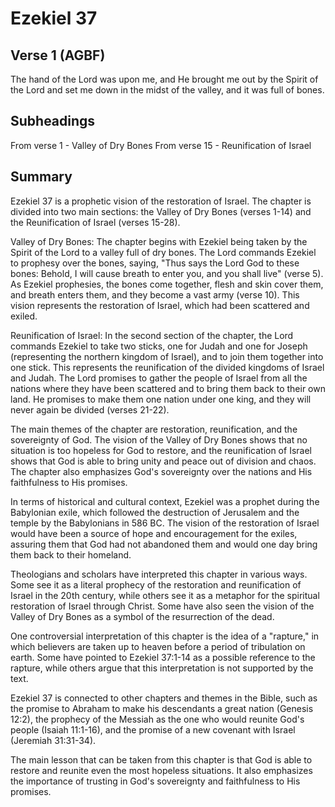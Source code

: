 # Ezekiel 37

## Verse 1 (AGBF)

The hand of the Lord was upon me, and He brought me out by the Spirit of the Lord and set me down in the midst of the valley, and it was full of bones.

## Subheadings

From verse 1 - Valley of Dry Bones
From verse 15 - Reunification of Israel

## Summary

Ezekiel 37 is a prophetic vision of the restoration of Israel. The chapter is divided into two main sections: the Valley of Dry Bones (verses 1-14) and the Reunification of Israel (verses 15-28). 

Valley of Dry Bones:
The chapter begins with Ezekiel being taken by the Spirit of the Lord to a valley full of dry bones. The Lord commands Ezekiel to prophesy over the bones, saying, "Thus says the Lord God to these bones: Behold, I will cause breath to enter you, and you shall live" (verse 5). As Ezekiel prophesies, the bones come together, flesh and skin cover them, and breath enters them, and they become a vast army (verse 10). This vision represents the restoration of Israel, which had been scattered and exiled.

Reunification of Israel:
In the second section of the chapter, the Lord commands Ezekiel to take two sticks, one for Judah and one for Joseph (representing the northern kingdom of Israel), and to join them together into one stick. This represents the reunification of the divided kingdoms of Israel and Judah. The Lord promises to gather the people of Israel from all the nations where they have been scattered and to bring them back to their own land. He promises to make them one nation under one king, and they will never again be divided (verses 21-22).

The main themes of the chapter are restoration, reunification, and the sovereignty of God. The vision of the Valley of Dry Bones shows that no situation is too hopeless for God to restore, and the reunification of Israel shows that God is able to bring unity and peace out of division and chaos. The chapter also emphasizes God's sovereignty over the nations and His faithfulness to His promises.

In terms of historical and cultural context, Ezekiel was a prophet during the Babylonian exile, which followed the destruction of Jerusalem and the temple by the Babylonians in 586 BC. The vision of the restoration of Israel would have been a source of hope and encouragement for the exiles, assuring them that God had not abandoned them and would one day bring them back to their homeland.

Theologians and scholars have interpreted this chapter in various ways. Some see it as a literal prophecy of the restoration and reunification of Israel in the 20th century, while others see it as a metaphor for the spiritual restoration of Israel through Christ. Some have also seen the vision of the Valley of Dry Bones as a symbol of the resurrection of the dead.

One controversial interpretation of this chapter is the idea of a "rapture," in which believers are taken up to heaven before a period of tribulation on earth. Some have pointed to Ezekiel 37:1-14 as a possible reference to the rapture, while others argue that this interpretation is not supported by the text.

Ezekiel 37 is connected to other chapters and themes in the Bible, such as the promise to Abraham to make his descendants a great nation (Genesis 12:2), the prophecy of the Messiah as the one who would reunite God's people (Isaiah 11:1-16), and the promise of a new covenant with Israel (Jeremiah 31:31-34).

The main lesson that can be taken from this chapter is that God is able to restore and reunite even the most hopeless situations. It also emphasizes the importance of trusting in God's sovereignty and faithfulness to His promises.